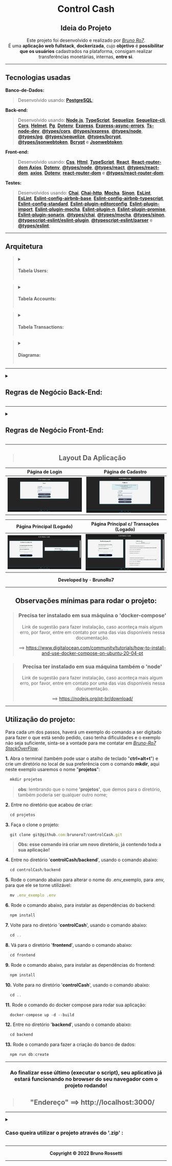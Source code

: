 <div style="display:inline_block" align="center">

  <h1><strong>Control Cash</strong></h1>

</div>

<div style="display:inline_block" align="center">
  
  <h2><strong>Ideia do Projeto</strong></h2>
 
Este projeto foi desenvolvido e realizado por _[Bruno Ro7](https://www.linkedin.com/in/brunoro7/)_.<br>
É uma **aplicação web fullstack**, **dockerizada**, cujo **objetivo** é **possibilitar que os usuários** cadastrados na plataforma, consigam realizar transferências monetárias, internas, **entre si**.

---
</div>

## **Tecnologias usadas**

**Banco-de-Dados:**
> Desenvolvido usando: [**PostgreSQL**](https://www.postgresql.org/);

**Back-end:**
> Desenvolvido usando: [**Node.js**](https://nodejs.org), [**TypeScript**](https://www.typescriptlang.org/), [**Sequelize**](https://sequelize.org/), [**Sequelize-cli**](https://www.npmjs.com/package/sequelize-cli), [**Cors**](https://www.npmjs.com/package/cors), [**Helmet**](https://www.npmjs.com/package/helmet), [**Pg**](https://www.npmjs.com/package/pg), [**Dotenv**](https://www.npmjs.com/package/dotenv), [**Express**](https://www.npmjs.com/package/express), [**Express-async-errors**](https://www.npmjs.com/package/express-async-errors), [**Ts-node-dev**](https://www.npmjs.com/package/ts-node-dev), [**@types/cors**](https://www.npmjs.com/package/@types/cors), [**@types/express**](https://www.npmjs.com/package/@types/express), [**@types/node**](https://www.npmjs.com/package/@types/node), [**@types/pg**](https://www.npmjs.com/package/@types/pg), [**@types/sequelize**](https://www.npmjs.com/package/@types/sequelize), [**@types/bcrypt**](https://www.npmjs.com/package/@types/bcrypt), [**@types/jsonwebtoken**](https://www.npmjs.com/package/@types/jsonwebtoken), [**Bcrypt**](https://www.npmjs.com/package/bcrypt) e [**Jsonwebtoken**](https://www.npmjs.com/package/jsonwebtoken);

**Front-end:**
> Desenvolvido usando: [**Css**](https://pt.wikipedia.org/wiki/Cascading_Style_Sheets), [**Html**](https://pt.wikipedia.org/wiki/HTML), [**TypeScript**](), [**React**](https://reactjs.org/), [**React-router-dom**](https://www.npmjs.com/package/react-router-dom),[**Axios**](https://www.npmjs.com/package/axios), [**Dotenv**](https://www.npmjs.com/package/dotenv), [**@types/node**](https://www.npmjs.com/package/@types/node), [**@types/react**](https://www.npmjs.com/package/@types/react), [**@types/react-dom**](https://www.npmjs.com/package/@types/react-dom), [**axios**](https://www.npmjs.com/package/axios), [**Dotenv**](https://www.npmjs.com/package/dotenv), [**react-router-dom**](https://www.npmjs.com/package/react-router-dom) e [**@types/react-router-dom**](https://www.npmjs.com/package/@types/react-router-dom);

**Testes:**
> Desenvolvidos usando: [**Chai**](https://www.npmjs.com/package/chai), [**Chai-http**](https://www.chaijs.com/plugins/chai-http/), [**Mocha**](https://mochajs.org/), [**Sinon**](https://sinonjs.org/), [**EsLint**](https://eslint.org/), [**EsLint**](https://eslint.org/), [**Eslint-config-airbnb-base**](https://www.npmjs.com/package/eslint-config-airbnb-base), [**Eslint-config-airbnb-typescript**](https://www.npmjs.com/package/eslint-config-airbnb-typescript), [**Eslint-config-standard**](https://www.npmjs.com/package/eslint-config-standard), [**Eslint-plugin-editorconfig**](https://www.npmjs.com/package/eslint-plugin-editorconfig), [**Eslint-plugin-import**](https://www.npmjs.com/package/eslint-plugin-import), [**Eslint-plugin-mocha**](https://www.npmjs.com/package/eslint-plugin-mocha), [**Eslint-plugin-n**](https://www.npmjs.com/package/eslint-plugin-n), [**Eslint-plugin-promise**](https://www.npmjs.com/package/eslint-plugin-promise), [**Eslint-plugin-sonarjs**](https://www.npmjs.com/package/eslint-plugin-sonarjs), [**@types/chai**](https://www.npmjs.com/package/@types/chai), [**@types/mocha**](https://www.npmjs.com/package/@types/mocha), [**@types/sinon**](https://www.npmjs.com/package/@types/sinon), [**@typescript-eslint/eslint-plugin**](https://www.npmjs.com/package/@typescript-eslint/eslint-plugin), [**@typescript-eslint/parser**](https://www.npmjs.com/package/@typescript-eslint/parser) e [**@types/eslint**](https://www.npmjs.com/package/@types/eslint);

---
## **Arquitetura**

> <details>
> <summary><h4>Tabela <strong>Users</strong>:<h4></summary>
>
> - id ==> Primary-Key;
>
> - username ==> (o @ do usuário);
>
> - password ==> (com BCrypt - Hashed);
>
> - accountId ==> Foreign-Key (Accounts[id]);

</details>

> <details>
> <summary><h4>Tabela <strong>Accounts</strong>:<h4></summary>
>
> - id ==> primaryKey;
>
> - balance ==> No cadastro o valor é R$ 100,00;

</details>

> <details>
> <summary><h4>Tabela <strong>Transactions</strong>:<h4></summary>
>
> - id ==> PrimaryKey;
>
> - debitedAccountId ==> Foreign-Key (Accounts[id]);
>
> - creditedAccountId ==> Foreign-Key(Accounts[id]);
>
> - value ==> Total da transferência;
>
> - createdAt ==> Data de realização;

</details>

> <details>
> <summary><h4><strong>Diagrama</strong>:<h4></summary>
>
> <img src="./digram.png" alt="É uma imagem em diagrama, descrevendo a arquitetura das tabelas de users, accounts e transactions." />

</details>

---
<details>
<summary>

## **Regras de Negócio Back-End:**
</summary>

- [X] **1.** Qualquer pessoa deverá poder fazer parte, para isso, basta **realizar o cadastro** informando **"username"** e **"password"**.
- [X] **2.** Deve-se garantir que cada **"username"** seja **único** e composto por, **pelo menos, 3 caracteres**.
- [X] **3.** Deve-se garantir que a **"password"** seja composta por **pelo menos 8 caracteres**, **um número** e **uma letra maiúscula**. **Obs**: Lembre-se que ela deverá ser **"hashada"** ao ser armazenada no banco.
- [X] **4.** Durante o processo de **cadastro de um novo usuário**, sua respectiva conta deverá ser criada automaticamente na **tabela Accounts** com um **Balance de R$ 100,00**. **Obs**: É importante ressaltar que **caso ocorra algum problema** e o usuário não seja criado, a **tabela Accounts não deverá ser afetada**.
- [X] **5.** Todo usuário deverá conseguir logar na aplicação informando username e password. Caso o **login seja bem-sucedido**, um **token JWT (com 24h de validade)** deverá ser fornecido.
- [X] **6.** Todo **usuário logado** (ou seja, que apresente um token válido) deverá ser capaz de visualizar **seu próprio balance atual**. Um **usuário A não pode visualizar o balance de um usuário B**, por exemplo.
- [X] **7.** Todo **usuário logado** (ou seja, que apresente um token válido) deverá ser capaz de realizar um **cash-out** informando o **"username" do usuário** que sofrerá o **cash-in**, caso apresente **balance suficiente** para isso. Atente-se ao fato de que um usuário não deverá ter a possibilidade de realizar uma transferência para si mesmo.
- [X] **8.** Toda nova **transação bem-sucedida** deverá ser registrada na **tabela Transactions**. Em **casos de falhas** transacionais, a **tabela Transactions não deverá ser afetada**.
- [X] **9.** Todo **usuário logado** (ou seja, que apresente um token válido) deverá ser capaz de **visualizar as transações financeiras (cash-out e cash-in) que participou**. Caso o usuário não tenha participado de uma determinada transação, ele nunca poderá ter acesso à ela.
- *[X] **10.** Todo **usuário logado** (ou seja, que apresente um token válido) deverá ser capaz de **filtrar as transações** financeiras que participou por:
  - [ ] **-** **Data de realização** da transação;
  - [X] **-** Transações de **cash-out**;
  - [X] **-** Transações de **cash-in**;

</details>

---
<details>
<summary>

## **Regras de Negócio Front-End:**
</summary>

- [X] **1.** Página para realizar o cadastro informando **"username"** e **"password"**.
- [X] **2.** Página para realizar o login informando **"username"** e **"password"**.
- [X] **3.** Com o **usuário logado**, a **Página Principal** deve apresentar:
  - [X] **-** Balance atual (Saldo em conta) do usuário;
  - [X] **-** Seção voltada à realização de transferências para outros usuários, a partir do username de quem sofrerá o cash-in;
  - [X] **-** Tabela com os detalhes de todas as transações que o usuário participou;
  - [ ] **-** Mecanismo para filtrar a tabela por data de transação e/ou transações do tipo cash-in/cash-out;
  - [X] **-** Botão para realizar o log-out;

</details>

---
<div  width="70vh" heigth="50vh" style="display:inline_block" align="center">

> ## **Layout Da Aplicação**

**Página de Login**  |  **Página de Cadastro**    
:-------------------------:|:-------------------------:
![Screeshot](./layoutLogin.png)  |  ![Screeshot](layoutRegister.png)

**Página Principal (Logado)**  |  **Página Principal c/ Transações (Logado)**    
:-------------------------:|:-------------------------:
![Screeshot](./layoutHomeLogged.png)  |  ![Screeshot](./layoutHomeLoggedTrans.png)

**Developed by** - **BrunoRo7**

---
</div>

<div style="display:inline_block" align="center">

## **Observações mínimas para rodar o projeto:**

> ### **Precisa ter instalado em sua máquina o 'docker-compose'**
> Link de sugestão para fazer instalação, caso aconteça mais algum erro, por favor, entre em contato por uma das vias disponíveis nessa documentação.
>
> ==> https://www.digitalocean.com/community/tutorials/how-to-install-and-use-docker-compose-on-ubuntu-20-04-pt

> ### **Precisa ter instalado em sua máquina também o '**node**'**
> Link de sugestão para fazer instalação, caso aconteça mais algum erro, por favor, entre em contato por uma das vias disponíveis nessa documentação.
>
> ==> https://nodejs.org/pt-br/download/

</div>

---
## **Utilização do projeto:**
 
Para cada um dos passos, haverá um exemplo do comando a ser digitado para fazer o que está sendo pedido, caso tenha dificuldades e o exemplo não seja suficiente, sinta-se a vontade para me contatar em _[Bruno-Ro7 StackOverFlow](https://stackoverflow.com/users/20140542/bruno-rossetti)_.

**1.** Abra o terminal (também pode usar o atalho de teclado "**ctrl+alt+t**") e crie um diretório no local de sua preferência com o comando **mkdir**, aqui neste exemplo usaremos o nome "**projetos**":
```javascript
  mkdir projetos
```
> **obs**: lembrando que o nome **'projetos'**, que demos para o diretório, também poderia ser qualquer outro nome;

**2.** Entre no diretório que acabou de criar:
```javascript
  cd projetos
```

**3.** Faça o clone o projeto:
```javascript
  git clone git@github.com:brunoro7/controlCash.git
```
> **Obs: esse comando irá criar um novo diretório, já contendo toda a sua aplicação!**

**4.** Entre no diretório '**controlCash/backend**', usando o comando abaixo:
```javascript
  cd controlCash/backend
```

**5.** Rode o comando abaixo para alterar o nome do .env_exemplo, para .env, para que ele se torne utilizável:
```javascript
  mv .env_exemplo .env
```

**6.** Rode o comando abaixo, para instalar as dependências do backend:
```javascript
  npm install
```

**7.** Volte para no diretório '**controlCash**', usando o comando abaixo:
```javascript
  cd ..
```

**8.** Vá para o diretório '**frontend**', usando o comando abaixo:
```javascript
  cd frontend
```

**9.** Rode o comando abaixo, para instalar as dependências do frontend:
```javascript
  npm install
```

**10.** Volte para no diretório '**controlCash**', usando o comando abaixo:
```javascript
  cd ..
```

**11.** Rode o comando do docker compose para rodar sua aplicação:
```javascript
  docker-compose up -d --build
```

**12.** Entre no diretório '**backend**', usando o comando abaixo:
```javascript
  cd backend
```

**13.** Rode o comando para fazer a criação do banco de dados:
```javascript
  npm run db:create
```

---
<div style="display:inline_block" align="center">

### **Ao finalizar esse último (executar o script), seu aplicativo já estará funcionando no browser do seu navegador com o projeto rodando!**
> ## "Endereço" ==>  **http://localhost:3000/**

---
</div>

<details>
<summary>

### **Caso queira utilizar o projeto através do '.zip' :**
</summary>

### **Utilização do projeto:**

**1.** Faça o **download do .zip** do projeto no diretório de sua escolha, usando o botão '**Code**', mostrado na imagem:

  ![Screeshot](./imgRefBtbCodeToDownloadZip.jpeg)

**2.** Descompactar o **.zip** com a ferramenta de sua preferência, e acessar o diretório criado:
> **Obs: essa "pasta"/"diretório" irá conter as configurações da sua aplicação como um todo, restando apenas rodar o aplicativo e iniciar o banco de dados!**

Entre na "pasta"/"diretório", que foi extraída, com nome '**controlCash**'. 

**3.** Abra o terminal na raíz da aplicação, que é a "pasta"/"diretório" '**controlCash**':
> Você pode fazer isso usando o botão direito do mouse e clicando em abrir "pasta"/"diretório" no terminal.

**4.** Entre no diretório '**controlCash/backend**', usando o comando abaixo:
```javascript
  cd /backend
```

**5.** Rode o comando abaixo para alterar o nome do .env_exemplo, para .env, para que ele se torne utilizável:
```javascript
  mv .env_exemplo .env
```

**6.** Rode o comando abaixo, para instalar as dependências do backend:
```javascript
  npm install
```

**7.** Volte para no diretório '**controlCash**', usando o comando abaixo:
```javascript
  cd ..
```

**8.** Vá para o diretório '**frontend**', usando o comando abaixo:
```javascript
  cd frontend
```

**9.** Rode o comando abaixo, para instalar as dependências do frontend:
```javascript
  npm install
```

**10.** Volte para no diretório '**controlCash**', usando o comando abaixo:
```javascript
  cd ..
```

**11.** Rode o comando do docker compose para rodar sua aplicação:
```javascript
  docker-compose up -d --build
```

**12.** Entre no diretório '**backend**', usando o comando abaixo:
```javascript
  cd backend
```

**13.** Rode o comando para fazer a criação do banco de dados:
```javascript
  npm run db:create
```

---
<div style="display:inline_block" align="center">

### **Ao finalizar esse último passo (executar o script), seu aplicativo já estará funcionando no browser do seu navegador com o projeto rodando!**
> ## "Endereço" ==>  **http://localhost:3000/**

---
</div>

</details>

---

<div style="display:inline_block" align="center">

**Copyright © 2022 Bruno Rossetti**

---
</div>